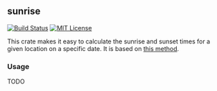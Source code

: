 ## sunrise

[![Build Status](https://travis-ci.org/nathan-osman/rust-sunrise.svg?branch=master)](https://travis-ci.org/nathan-osman/rust-sunrise)
[![MIT License](http://img.shields.io/badge/license-MIT-9370d8.svg?style=flat)](http://opensource.org/licenses/MIT)

This crate makes it easy to calculate the sunrise and sunset times for a given location on a specific date. It is based on [this method](https://en.wikipedia.org/wiki/Sunrise_equation#Complete_calculation_on_Earth).

### Usage

TODO
